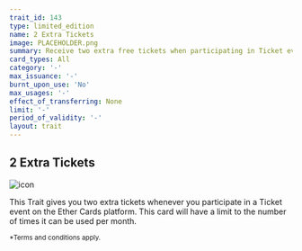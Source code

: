 ```yaml
---
trait_id: 143
type: limited_edition
name: 2 Extra Tickets
image: PLACEHOLDER.png
summary: Receive two extra free tickets when participating in Ticket events.
card_types: All
category: '-'
max_issuance: '-'
burnt_upon_use: 'No'
max_usages: '-'
effect_of_transferring: None
limit: '-'
period_of_validity: '-'
layout: trait
---
```


## 2 Extra Tickets

![icon](/assets/images/trait-icons/{{page.image}})

This Trait gives you two extra tickets whenever you participate in a Ticket event on the Ether Cards platform. This card will have a limit to the number of times it can be used per month. 

<small>*Terms and conditions apply.</small>

